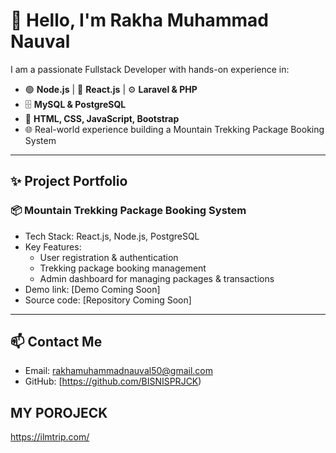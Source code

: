 # 👋 Hello, I'm Rakha Muhammad Nauval

I am a passionate Fullstack Developer with hands-on experience in:
- 🟢 **Node.js** | 🔵 **React.js** | ⚙️ **Laravel & PHP**
- 🗄️ **MySQL & PostgreSQL**
- 🎨 **HTML, CSS, JavaScript, Bootstrap**
- 🌐 Real-world experience building a Mountain Trekking Package Booking System

---

## ✨ Project Portfolio

### 📦 Mountain Trekking Package Booking System
- Tech Stack: React.js, Node.js, PostgreSQL
- Key Features:
  - User registration & authentication
  - Trekking package booking management
  - Admin dashboard for managing packages & transactions
- Demo link: [Demo Coming Soon]
- Source code: [Repository Coming Soon]

---

## 📫 Contact Me
- Email: [rakhamuhammadnauval50@gmail.com](mailto:rakhamuhammadnauval50@gmail.com)
- GitHub: [https://github.com/BISNISPRJCK)

## MY POROJECK
https://ilmtrip.com/
